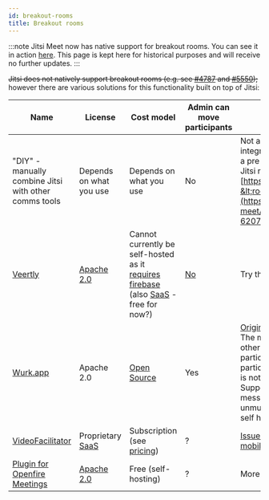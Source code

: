 ```yaml
---
id: breakout-rooms
title: Breakout rooms
---
```


:::note
Jitsi Meet now has native support for breakout rooms. You can see it in action [here](https://www.youtube.com/watch?v=ubYYZ0daw10). This page is kept here for historical purposes and will receive no further updates.
:::

~~Jitsi does not natively support breakout rooms (e.g. see [#4787](https://github.com/jitsi/jitsi-meet/issues/4787) and [#5550](https://github.com/jitsi/jitsi-meet/issues/5550));~~ however there are various solutions for this functionality built on top of Jitsi:

| Name | License | Cost model | Admin can move participants | Comments |
| --- | --- | --- | --- | --- |
| "DIY" - manually combine Jitsi with other comms tools | Depends on what you use | Depends on what you use | No | Not a great solution, since no native integration; everyone needs to follow a pre-agreed workflow and which Jitsi rooms to use, e.g. [https://meet.jit.si/&lt;eventname&gt;-&lt;roomname&gt;](https://github.com/jitsi/jitsi-meet/issues/5550#issuecomment-620747815) |
| [Veertly](https://veertly.com/) | [Apache 2.0](https://github.com/veertly/app/blob/stage/LICENSE) | Cannot currently be self-hosted as it [requires firebase](https://github.com/veertly/app/issues/68) (also [SaaS](https://en.wikipedia.org/wiki/Software_as_a_service) - free for now?) | [No](https://github.com/jitsi/jitsi-meet/issues/4787#issuecomment-624868307) | Try the [online demo](https://app.veertly.com/v/demo) |
| [Wurk.app](https://www.wurk.app/) | Apache 2.0 | [Open Source](https://github.com/puthli/breakout-rooms) | Yes | [Original comment](https://github.com/jitsi/jitsi-meet/issues/5550#issuecomment-625891995) Uses a Main room. The meeting host can add unlimited other rooms and move web-based participants to them. Moving participants away from the main room is not yet supported on mobile. Supports timeboxes and broadcast messages. Meeting hosts can unmute / mute others. Wurk uses a self hosted Jitsi meet installation |
| [VideoFacilitator](https://www.videofacilitator.com/) | Proprietary [SaaS](https://en.wikipedia.org/wiki/Software_as_a_service) | Subscription (see [pricing](https://www.videofacilitator.com/pricing)) | ? | [Issues with navigating rooms on mobile?](https://github.com/jitsi/jitsi-meet/issues/5550#issuecomment-612262313) |
| [Plugin for Openfire Meetings](https://github.com/jitsi/jitsi-meet/issues/5550#issuecomment-617670291) | [Apache 2.0](https://github.com/igniterealtime/openfire-pade-plugin/blob/master/LICENSE) | Free (self-hosting) | ? | More info [here](https://github.com/jitsi/jitsi-meet/issues/5550#issuecomment-618461856) |
